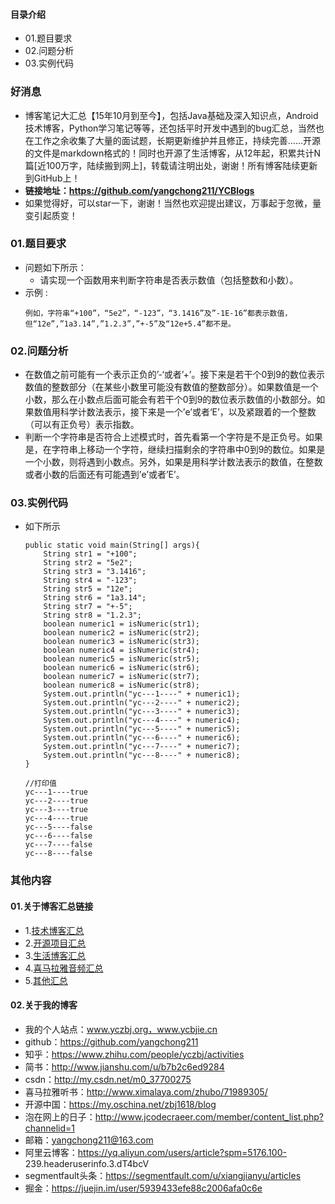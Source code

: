 #### 目录介绍
- 01.题目要求
- 02.问题分析
- 03.实例代码



### 好消息
- 博客笔记大汇总【15年10月到至今】，包括Java基础及深入知识点，Android技术博客，Python学习笔记等等，还包括平时开发中遇到的bug汇总，当然也在工作之余收集了大量的面试题，长期更新维护并且修正，持续完善……开源的文件是markdown格式的！同时也开源了生活博客，从12年起，积累共计N篇[近100万字，陆续搬到网上]，转载请注明出处，谢谢！所有博客陆续更新到GitHub上！
- **链接地址：https://github.com/yangchong211/YCBlogs**
- 如果觉得好，可以star一下，谢谢！当然也欢迎提出建议，万事起于忽微，量变引起质变！






### 01.题目要求
- 问题如下所示：
    - 请实现一个函数用来判断字符串是否表示数值（包括整数和小数）。
- 示例 :
    ```
    例如，字符串“+100”，“5e2”，“-123”，“3.1416”及”-1E-16”都表示数值，
    但“12e”,”1a3.14”,”1.2.3”,”+-5”及“12e+5.4”都不是。 
    ```




### 02.问题分析
- 在数值之前可能有一个表示正负的’-‘或者’+’。接下来是若干个0到9的数位表示数值的整数部分（在某些小数里可能没有数值的整数部分）。如果数值是一个小数，那么在小数点后面可能会有若干个0到9的数位表示数值的小数部分。如果数值用科学计数法表示，接下来是一个’e’或者‘E’，以及紧跟着的一个整数（可以有正负号）表示指数。 
- 判断一个字符串是否符合上述模式时，首先看第一个字符是不是正负号。如果是，在字符串上移动一个字符，继续扫描剩余的字符串中0到9的数位。如果是一个小数，则将遇到小数点。另外，如果是用科学计数法表示的数值，在整数或者小数的后面还有可能遇到’e’或者’E’。


### 03.实例代码
- 如下所示
    ```
	public static void main(String[] args){
		String str1 = "+100";
		String str2 = "5e2";
		String str3 = "3.1416";
		String str4 = "-123";
		String str5 = "12e";
		String str6 = "1a3.14";
		String str7 = "+-5";
		String str8 = "1.2.3";
		boolean numeric1 = isNumeric(str1);
		boolean numeric2 = isNumeric(str2);
		boolean numeric3 = isNumeric(str3);
		boolean numeric4 = isNumeric(str4);
		boolean numeric5 = isNumeric(str5);
		boolean numeric6 = isNumeric(str6);
		boolean numeric7 = isNumeric(str7);
		boolean numeric8 = isNumeric(str8);
		System.out.println("yc---1----" + numeric1);
		System.out.println("yc---2----" + numeric2);
		System.out.println("yc---3----" + numeric3);
		System.out.println("yc---4----" + numeric4);
		System.out.println("yc---5----" + numeric5);
		System.out.println("yc---6----" + numeric6);
		System.out.println("yc---7----" + numeric7);
		System.out.println("yc---8----" + numeric8);
	}
	
	//打印值
	yc---1----true
    yc---2----true
    yc---3----true
    yc---4----true
    yc---5----false
    yc---6----false
    yc---7----false
    yc---8----false
    ```




### 其他内容
#### 01.关于博客汇总链接
- 1.[技术博客汇总](https://www.jianshu.com/p/614cb839182c)
- 2.[开源项目汇总](https://blog.csdn.net/m0_37700275/article/details/80863574)
- 3.[生活博客汇总](https://blog.csdn.net/m0_37700275/article/details/79832978)
- 4.[喜马拉雅音频汇总](https://www.jianshu.com/p/f665de16d1eb)
- 5.[其他汇总](https://www.jianshu.com/p/53017c3fc75d)



#### 02.关于我的博客
- 我的个人站点：www.yczbj.org，www.ycbjie.cn
- github：https://github.com/yangchong211
- 知乎：https://www.zhihu.com/people/yczbj/activities
- 简书：http://www.jianshu.com/u/b7b2c6ed9284
- csdn：http://my.csdn.net/m0_37700275
- 喜马拉雅听书：http://www.ximalaya.com/zhubo/71989305/
- 开源中国：https://my.oschina.net/zbj1618/blog
- 泡在网上的日子：http://www.jcodecraeer.com/member/content_list.php?channelid=1
- 邮箱：yangchong211@163.com
- 阿里云博客：https://yq.aliyun.com/users/article?spm=5176.100- 239.headeruserinfo.3.dT4bcV
- segmentfault头条：https://segmentfault.com/u/xiangjianyu/articles
- 掘金：https://juejin.im/user/5939433efe88c2006afa0c6e










